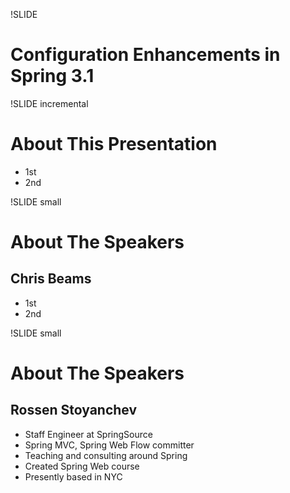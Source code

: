 !SLIDE 

# Configuration Enhancements in Spring 3.1 #

!SLIDE incremental

# About This Presentation

* 1st
* 2nd

!SLIDE small

# About The Speakers
## __Chris Beams__

* 1st 
* 2nd

!SLIDE small

# About The Speakers
## __Rossen Stoyanchev__

* Staff Engineer at SpringSource
* Spring MVC, Spring Web Flow committer
* Teaching and consulting around Spring
* Created Spring Web course
* Presently based in NYC


